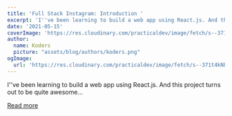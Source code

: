 ```yaml
---
title: 'Full Stack Instagram: Introduction '
excerpt: 'I''ve been learning to build a web app using React.js. And this project turns out to be quite awesome...'
date: '2021-05-15'
coverImage: 'https://res.cloudinary.com/practicaldev/image/fetch/s--371t4kNb--/c_imagga_scale,f_auto,fl_progressive,h_420,q_auto,w_1000/https://dev-to-uploads.s3.amazonaws.com/uploads/articles/1tu49zoep0lhw4v7c2c9.png'
author:
  name: Koders
  picture: "assets/blog/authors/koders.png"
ogImage:
  url: 'https://res.cloudinary.com/practicaldev/image/fetch/s--371t4kNb--/c_imagga_scale,f_auto,fl_progressive,h_420,q_auto,w_1000/https://dev-to-uploads.s3.amazonaws.com/uploads/articles/1tu49zoep0lhw4v7c2c9.png'
---
```


I''ve been learning to build a web app using React.js. And this project turns out to be quite awesome...

[Read more](https://dev.to/arnoldschan/full-stack-react-how-to-build-your-own-instagram-with-react-js-firebase-introduction-2107)
